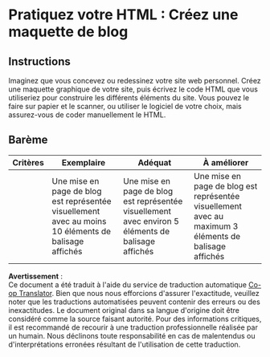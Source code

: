 <!--
CO_OP_TRANSLATOR_METADATA:
{
  "original_hash": "970776c81401c9aacb34f365edac6b53",
  "translation_date": "2025-08-23T22:26:43+00:00",
  "source_file": "3-terrarium/1-intro-to-html/assignment.md",
  "language_code": "fr"
}
-->
# Pratiquez votre HTML : Créez une maquette de blog

## Instructions

Imaginez que vous concevez ou redessinez votre site web personnel. Créez une maquette graphique de votre site, puis écrivez le code HTML que vous utiliseriez pour construire les différents éléments du site. Vous pouvez le faire sur papier et le scanner, ou utiliser le logiciel de votre choix, mais assurez-vous de coder manuellement le HTML.

## Barème

| Critères | Exemplaire                                                                          | Adéquat                                                                         | À améliorer                                                                      |
| -------- | ----------------------------------------------------------------------------------- | -------------------------------------------------------------------------------- | --------------------------------------------------------------------------------- |
|          | Une mise en page de blog est représentée visuellement avec au moins 10 éléments de balisage affichés | Une mise en page de blog est représentée visuellement avec environ 5 éléments de balisage affichés | Une mise en page de blog est représentée visuellement avec au maximum 3 éléments de balisage affichés |

**Avertissement** :  
Ce document a été traduit à l'aide du service de traduction automatique [Co-op Translator](https://github.com/Azure/co-op-translator). Bien que nous nous efforcions d'assurer l'exactitude, veuillez noter que les traductions automatisées peuvent contenir des erreurs ou des inexactitudes. Le document original dans sa langue d'origine doit être considéré comme la source faisant autorité. Pour des informations critiques, il est recommandé de recourir à une traduction professionnelle réalisée par un humain. Nous déclinons toute responsabilité en cas de malentendus ou d'interprétations erronées résultant de l'utilisation de cette traduction.